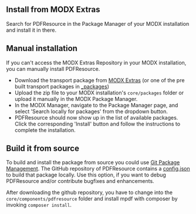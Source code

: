 ## Install from MODX Extras

Search for PDFResource in the Package Manager of your MODX installation and
install it in there.

## Manual installation

If you can't access the MODX Extras Repository in your MODX installation, you
can manually install PDFResource.

* Download the transport package from [MODX Extras](https://modx.com/extras/package/pdfresource) (or one of the pre built transport packages in [_packages](https://github.com/Jako/PDFResource/tree/master/_packages))
* Upload the zip file to your MODX installation's `core/packages` folder or upload it manually in the MODX Package Manager.
* In the MODX Manager, navigate to the Package Manager page, and select 'Search locally for packages' from the dropdown button.
* PDFResource should now show up in the list of available packages. Click the corresponding 'Install' button and follow the instructions to complete the installation.

## Build it from source

To build and install the package from source you could use [Git Package
Management](https://github.com/TheBoxer/Git-Package-Management). The GitHub
repository of PDFResource contains a
[config.json](https://github.com/Jako/PDFResource/blob/master/_build/config.json)
to build that package locally. Use this option, if you want to debug PDFResource
and/or contribute bugfixes and enhancements.

After downloading the github repository, you have to change into the
`core/components/pdfresource` folder and install mpdf with composer by invoking
`composer install`.

